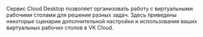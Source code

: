 Сервис Cloud Desktop позволяет организовать работу с виртуальными рабочими столами для решения разных задач. Здесь приведены некоторые сценарии дополнительной настройки и использования ваших виртуальных рабочих столов в VK Cloud.